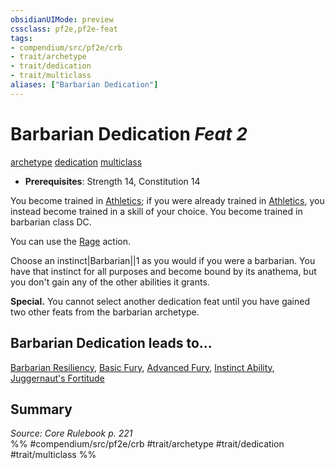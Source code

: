 ```yaml
---
obsidianUIMode: preview
cssclass: pf2e,pf2e-feat
tags:
- compendium/src/pf2e/crb
- trait/archetype
- trait/dedication
- trait/multiclass
aliases: ["Barbarian Dedication"]
---
```

# Barbarian Dedication  *Feat 2*  
[archetype](/rules/traits/archetype.md)  [dedication](/rules/traits/dedication.md)  [multiclass](/rules/traits/multiclass.md)  

- **Prerequisites**: Strength 14, Constitution 14

You become trained in [Athletics](/compendium/skills.md#Athletics); if you were already trained in [Athletics](/compendium/skills.md#Athletics), you instead become trained in a skill of your choice. You become trained in barbarian class DC.

You can use the [Rage](/rules/actions/rage.md) action.

Choose an instinct|Barbarian||1 as you would if you were a barbarian. You have that instinct for all purposes and become bound by its anathema, but you don't gain any of the other abilities it grants.

**Special.** You cannot select another dedication feat until you have gained two other feats from the barbarian archetype.

## Barbarian Dedication leads to...

[Barbarian Resiliency](/compendium/feats/barbarian-resiliency.md), [Basic Fury](/compendium/feats/basic-fury.md), [Advanced Fury](/compendium/feats/advanced-fury.md), [Instinct Ability](/compendium/feats/instinct-ability.md), [Juggernaut's Fortitude](/compendium/feats/juggernauts-fortitude.md)

## Summary

*Source: Core Rulebook p. 221*  
%% #compendium/src/pf2e/crb #trait/archetype #trait/dedication #trait/multiclass %%